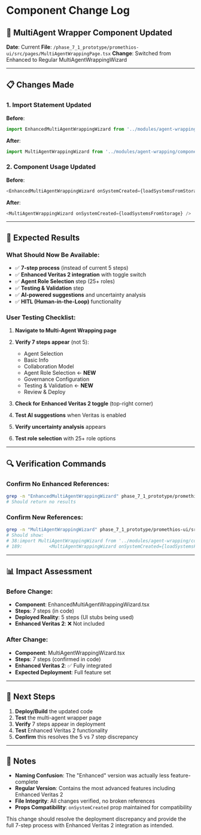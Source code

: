 # Component Change Log

## 🔄 **MultiAgent Wrapper Component Updated**

**Date**: Current
**File**: `/phase_7_1_prototype/promethios-ui/src/pages/MultiAgentWrappingPage.tsx`
**Change**: Switched from Enhanced to Regular MultiAgentWrappingWizard

---

## 📋 **Changes Made**

### **1. Import Statement Updated**
**Before**:
```typescript
import EnhancedMultiAgentWrappingWizard from '../modules/agent-wrapping/components/EnhancedMultiAgentWrappingWizard';
```

**After**:
```typescript
import MultiAgentWrappingWizard from '../modules/agent-wrapping/components/MultiAgentWrappingWizard';
```

### **2. Component Usage Updated**
**Before**:
```typescript
<EnhancedMultiAgentWrappingWizard onSystemCreated={loadSystemsFromStorage} />
```

**After**:
```typescript
<MultiAgentWrappingWizard onSystemCreated={loadSystemsFromStorage} />
```

---

## 🎯 **Expected Results**

### **What Should Now Be Available**:
- ✅ **7-step process** (instead of current 5 steps)
- ✅ **Enhanced Veritas 2 integration** with toggle switch
- ✅ **Agent Role Selection** step (25+ roles)
- ✅ **Testing & Validation** step
- ✅ **AI-powered suggestions** and uncertainty analysis
- ✅ **HITL (Human-in-the-Loop)** functionality

### **User Testing Checklist**:
1. **Navigate to Multi-Agent Wrapping page**
2. **Verify 7 steps appear** (not 5):
   - Agent Selection
   - Basic Info
   - Collaboration Model
   - Agent Role Selection ← **NEW**
   - Governance Configuration
   - Testing & Validation ← **NEW**
   - Review & Deploy

3. **Check for Enhanced Veritas 2 toggle** (top-right corner)
4. **Test AI suggestions** when Veritas is enabled
5. **Verify uncertainty analysis** appears
6. **Test role selection** with 25+ role options

---

## 🔍 **Verification Commands**

### **Confirm No Enhanced References**:
```bash
grep -n "EnhancedMultiAgentWrappingWizard" phase_7_1_prototype/promethios-ui/src/pages/MultiAgentWrappingPage.tsx
# Should return no results
```

### **Confirm New References**:
```bash
grep -n "MultiAgentWrappingWizard" phase_7_1_prototype/promethios-ui/src/pages/MultiAgentWrappingPage.tsx
# Should show:
# 38:import MultiAgentWrappingWizard from '../modules/agent-wrapping/components/MultiAgentWrappingWizard';
# 189:          <MultiAgentWrappingWizard onSystemCreated={loadSystemsFromStorage} />
```

---

## 📊 **Impact Assessment**

### **Before Change**:
- **Component**: EnhancedMultiAgentWrappingWizard.tsx
- **Steps**: 7 steps (in code)
- **Deployed Reality**: 5 steps (UI stubs being used)
- **Enhanced Veritas 2**: ❌ Not included

### **After Change**:
- **Component**: MultiAgentWrappingWizard.tsx
- **Steps**: 7 steps (confirmed in code)
- **Enhanced Veritas 2**: ✅ Fully integrated
- **Expected Deployment**: Full feature set

---

## 🚀 **Next Steps**

1. **Deploy/Build** the updated code
2. **Test** the multi-agent wrapper page
3. **Verify** 7 steps appear in deployment
4. **Test** Enhanced Veritas 2 functionality
5. **Confirm** this resolves the 5 vs 7 step discrepancy

---

## 📝 **Notes**

- **Naming Confusion**: The "Enhanced" version was actually less feature-complete
- **Regular Version**: Contains the most advanced features including Enhanced Veritas 2
- **File Integrity**: All changes verified, no broken references
- **Props Compatibility**: `onSystemCreated` prop maintained for compatibility

This change should resolve the deployment discrepancy and provide the full 7-step process with Enhanced Veritas 2 integration as intended.

